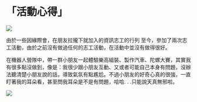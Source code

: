 # 「活動心得」
![](https://imgur.com/LG0jgcl.jpg)

由於一些因緣際會，在朋友拉攏下就加入的資訊志工的行列
至今，參加了兩次志工活動，由於之前沒有做過任何的志工活動，在活動中並沒有做得很好。

在機器人營隊中，帶一群小朋友一起體驗樂高組裝、製作汽車、陀螺大賽，其實我有很多點沒做到，像是：我很少跟小朋友互動、又或者可能自己本身有問題，沒辦法聽清楚小朋友說的話，導致氣氛有點尷尬。不過小朋友的好奇心真的很強，一直盯著我的耳朵看，甚至問我耳朵是不是有問題，哈哈. . .只能說天真無邪啦。

![](https://imgur.com/srSNNPs.jpg)
